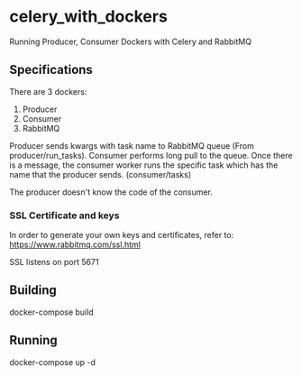# celery_with_dockers
Running Producer, Consumer Dockers with Celery and RabbitMQ

## Specifications

There are 3 dockers:
1. Producer
2. Consumer
3. RabbitMQ

Producer sends kwargs with task name to RabbitMQ queue (From producer/run_tasks).
Consumer performs long pull to the queue. 
Once there is a message, the consumer worker runs the specific task which has the name that the producer sends. (consumer/tasks)

The producer doesn't know the code of the consumer.

### SSL Certificate and keys

In  order to generate your own keys and certificates, refer to:
https://www.rabbitmq.com/ssl.html

SSL listens on port 5671

## Building

docker-compose build

## Running

docker-compose up -d




